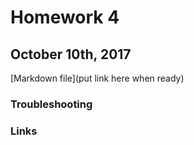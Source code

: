 # Homework 4

## October 10th, 2017

[Markdown file](put link here when ready)

### Troubleshooting

### Links
